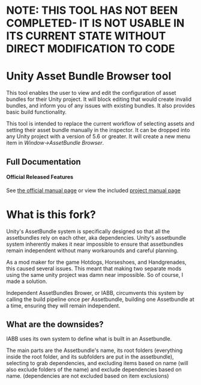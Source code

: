 # NOTE: THIS TOOL HAS NOT BEEN COMPLETED- IT IS NOT USABLE IN ITS CURRENT STATE WITHOUT DIRECT MODIFICATION TO CODE

# Unity Asset Bundle Browser tool

This tool enables the user to view and edit the configuration of asset bundles for their Unity project.  It will block editing that would create invalid bundles, and inform you of any issues with existing bundles.  It also provides basic build functionality.

This tool is intended to replace the current workflow of selecting assets and setting their asset bundle manually in the inspector.  It can be dropped into any Unity project with a version of 5.6 or greater.  It will create a new menu item in *Window->AssetBundle Browser*.  

## Full Documentation
#### Official Released Features
See [the official manual page](https://docs.unity3d.com/Manual/AssetBundles-Browser.html) or view the included [project manual page](Documentation/com.unity.assetbundlebrowser.md)

# What is this fork?

Unity's AssetBundle system is specifically designed so that all the assetbundles rely on each other, aka dependencies. Unity's assetbundle system inherently makes it near impossible to ensure that assetbundles remain independent without many workarounds and careful planning.

As a mod maker for the game Hotdogs, Horseshoes, and Handgrenades, this caused several issues. This meant that making two separate mods using the same unity project was damn near impossible. So of course, I made a solution.

Independent AssetBundles Brower, or IABB, circumvents this system by calling the build pipeline once per Assetbundle, building one Assetbundle at a time, ensuring they will remain independent.

## What are the downsides?

IABB uses its own system to define what is built in an Assetbundle.

The main parts are the Assetbundle's name, its root folders (everything inside the root folder, and its subfolders are put in the assetbundle), selecting to grab dependencies, and excluding items based on name (will also exclude folders of the name) and exclude dependencies based on name. (dependencies are not excluded based on item exclusions)
